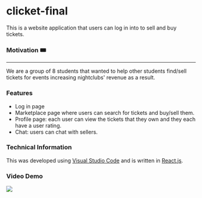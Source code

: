 # clicket-final
This is a website application that users can log in into to sell and buy tickets.

### Motivation :tickets:
----
We are a group of 8 students that wanted to help other students find/sell tickets for events increasing nightclubs' revenue as a result.

### Features
- Log in page
- Marketplace page where users can search for tickets and buy/sell them.
- Profile page: each user can view the tickets that they own and they each have a user rating.
- Chat: users can chat with sellers.
### Technical Information
This was developed using [Visual Studio Code](https://code.visualstudio.com/) and is written in [React.js](https://reactjs.org/).

### Video Demo

![](demo/reactdemo.gif)
